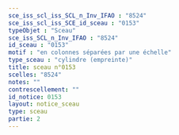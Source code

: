 ```yaml
---
sce_iss_scl_iss_SCL_n_Inv_IFAO : "8524"
sce_iss_scl_iss_SCE_id_sceau : "0153"
typeObjet : "Sceau"
sce_iss_SCL_n_Inv_IFAO : "8524"
id_sceau : "0153"
motif : "en colonnes séparées par une échelle"
type_sceau : "cylindre (empreinte)"
title: sceau n°0153
scelles: "8524"
notes: ""
contrescellement: ""
id_notice: 0153
layout: notice_sceau
type: sceau
partie: 2
---
```

